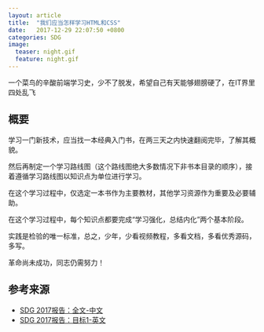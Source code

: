 ```yaml
---
layout: article
title:  "我们应当怎样学习HTML和CSS"
date:   2017-12-29 22:07:50 +0800
categories: SDG 
image:
  teaser: night.gif
  feature: night.gif
---
```


一个菜鸟的辛酸前端学习史，少不了脱发，希望自己有天能够翅膀硬了，在IT界里四处乱飞

## 概要
学习一门新技术，应当找一本经典入门书，在两三天之内快速翻阅完毕，了解其概貌。

然后再制定一个学习路线图（这个路线图绝大多数情况下非书本目录的顺序），接着遵循学习路线图以知识点为单位进行学习。

在这个学习过程中，仅选定一本书作为主要教材，其他学习资源作为重要及必要辅助。

在这个学习过程中，每个知识点都要完成“学习强化，总结内化”两个基本阶段。

实践是检验的唯一标准，总之，少年，少看视频教程，多看文档，多看优秀源码，多写。

革命尚未成功，同志仍需努力！

## 参考来源
* [SDG 2017报告：全文-中文](https://unstats.un.org/sdgs/files/report/2017/TheSustainableDevelopmentGoalsReport2017_Chinese.pdf)
* [SDG 2017报告：目标1-英文](https://unstats.un.org/sdgs/report/2017/goal-01/)
